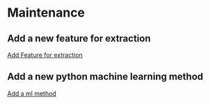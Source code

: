 
# Maintenance

## Add a new feature for extraction
[Add Feature for extraction](https://github.com/Richl-lab/recognize-unusual-logins/tree/main/maintenance/README_FEATURE.md)
## Add a new python machine learning method
[Add a ml method](https://github.com/Richl-lab/recognize-unusual-logins/tree/main/maintenance/README_PYTHON_ML.md)

